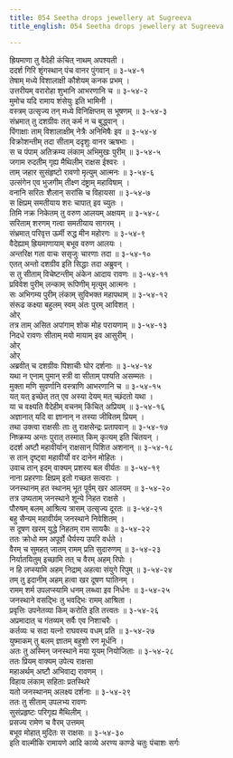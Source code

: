 ```yaml
---
title: 054 Seetha drops jewellery at Sugreeva
title_english: 054 Seetha drops jewellery at Sugreeva

---
```


<div class="audioEmbed"  caption="श्रीराम-हरिसीताराममूर्ति-घनपाठिभ्यां वचनम्" src="https://archive.org/download/Ramayana-recitation-Sriram-harisItArAmamUrti-Ghanapaati-v2/Kanda_3/Kanda_3_ARK-054-Bhushana_Prekshepanam_Lankaa_Praveshanam_Cha.mp3"></div>

ह्रियमाणा तु वैदेही कंचित् नाथम् अपश्यती ।  
ददर्श गिरि शृंगस्थान् पंच वानर पुंगवान् ॥ ३-५४-१  
तेषाम् मध्ये विशालाक्षी कौशेयम् कनक प्रभम् ।  
उत्तरीयम् वरारोहा शुभानि आभरणानि च ॥ ३-५४-२  
मुमोच यदि रामाय शंसेयुः इति भामिनी ।  
वस्त्रम् उत्सृज्य तन् मध्ये विनिक्षिप्तम् स भूषणम् ॥ ३-५४-३  
संभ्रमात् तु दशग्रीवः तत् कर्म न च बुद्ध्वान् ।  
पिंगाक्षाः ताम् विशालाक्षीम् नेत्रैः अनिमिषैः इव ॥ ३-५४-४  
विक्रोशन्तीम् तदा सीताम् ददृशुः वानर ऋषभाः ।  
स च पंपाम् अतिक्रम्य लंकाम् अभिमुखः पुरीम् ॥ ३-५४-५  
जगाम रुदतीम् गृह्य मैथिलीम् राक्षस ईश्वरः ।  
ताम् जहार सुसंहृष्टो रावणो मृत्युम् आत्मनः ॥ ३-५४-६  
उत्संगेन एव भुजगीम् तीक्ष्ण दंष्ट्राम् महाविषाम् ।  
वनानि सरितः शैलान् सरांसि च विहायसा ॥ ३-५४-७  
स क्षिप्रम् समतीयाय शरः चापात् इव च्युतः ।  
तिमि नक्र निकेतम् तु वरुण आलयम् अक्षयम् ॥ ३-५४-८  
सरिताम् शरणम् गत्वा समतीयाय सागरम् ।  
संभ्रमात् परिवृत्त ऊर्मी रुद्ध मीन महोरगः ॥ ३-५४-९  
वैदेह्याम् ह्रियमाणायाम् बभूव वरुण आलयः ।  
अन्तरिक्ष गता वाचः ससृजुः चारणाः तदा ॥ ३-५४-१०  
एतत् अन्तो दशग्रीव इति सिद्धाः तदा अब्रुवन् ।  
स तु सीताम् विचेष्टन्तीम् अंकेन आदाय रावणः ॥ ३-५४-११  
प्रविवेश पुरीम् लन्काम् रूपिणीम् मृत्युम् आत्मनः ।  
सः अभिगम्य पुरीम् लंकाम् सुविभक्त महापथाम् ॥ ३-५४-१२  
संरूढ कक्ष्या बहुलम् स्वम् अंतः पुरम् आविशत् ।  
ओर्  
तत्र ताम् असित अपांगाम् शोक मोह परायणाम् ॥ ३-५४-१३  
निदधे रावणः सीताम् मयो मायाम् इव आसुरीम् ।  
ओर्  
ओर्  
अब्रवीत् च दशग्रीवः पिशाचीः घोर दर्शनाः ॥ ३-५४-१४  
यथा न एनाम् पुमान् स्त्री वा सीताम् पश्यति असम्मतः ।  
मुक्ता मणि सुवर्णानि वस्त्राणि आभरणानि च ॥ ३-५४-१५  
यत् यत् इच्छेत् तत् एव अस्या देयम् मत् च्छंदतो यथा ।  
या च वक्ष्यति वैदेहीम् वचनम् किंचित् अप्रियम् ॥ ३-५४-१६  
अज्ञानात् यदि वा ज्ञानान् न तस्या जीवितम् प्रियम् ।  
तथा उक्त्वा राक्षसीः ताः तु राक्षसेन्द्रः प्रतापवान् ॥ ३-५४-१७  
निष्क्रम्य अन्तः पुरात् तस्मात् किम् कृत्यम् इति चिंतयन् ।  
ददर्श अष्टौ महावीर्यान् राक्षसान् पिशित अशनान् ॥ ३-५४-१८  
स तान् दृष्ट्वा महावीर्यो वर दानेन मोहितः ।  
उवाच तान् इदम् वाक्यम् प्रशस्य बल वीर्यतः ॥ ३-५४-१९  
नाना प्रहरणाः क्षिप्रम् इतो गच्छत सत्वराः ।  
जनस्थानम् हत स्थानम् भूत पूर्वम् खर आलयम् ॥ ३-५४-२०  
तत्र उष्यताम् जनस्थाने शून्ये निहत राक्षसे ।  
पौरुषम् बलम् आश्रित्य त्रासम् उत्सृज्य दूरतः ॥ ३-५४-२१  
बहु सैन्यम् महावीर्यम् जनस्थाने निवेशितम् ।  
स दूषण खरम् युद्धे निहतम् राम सायकैः ॥ ३-५४-२२  
ततः क्रोधो मम अपूर्वो धैर्यस्य उपरि वर्धते ।  
वैरम् च सुमहत् जातम् रामम् प्रति सुदारुणम् ॥ ३-५४-२३  
निर्यातयितुम् इच्छामि तत् च वैरम् अहम् रिपोः ।  
न हि लप्स्यामि अहम् निद्राम् अहत्वा संयुगे रिपुम् ॥ ३-५४-२४  
तम् तु इदानीम् अहम् हत्वा खर दूषण घातिनम् ।  
रामम् शर्म उपलप्स्यामि धनम् लब्ध्वा इव निर्धनः ॥ ३-५४-२५  
जनस्थाने वसद्भिः तु भवद्भिः रामम् आश्रिता ।  
प्रवृत्तिः उपनेतव्या किम् करोति इति तत्त्वतः ॥ ३-५४-२६  
अप्रमादात् च गंतव्यम् सर्वैः एव निशाचरैः ।  
कर्तव्यः च सदा यत्नो राघवस्य वधम् प्रति ॥ ३-५४-२७  
युष्माकम् तु बलम् ज्ञातम् बहुशो रण मूर्धनि ।  
अतः तु अस्मिन् जनस्थाने मया यूयम् नियोजिताः ॥ ३-५४-२८  
ततः प्रियम् वाक्यम् उपेत्य राक्षसा  
महाअर्थम् अष्टौ अभिवाद्य रावणम् ।  
विहाय लंकाम् सहिताः प्रतस्थिरे  
यतो जनस्थानम् अलक्ष्य दर्शनाः ॥ ३-५४-२९  
ततः तु सीताम् उपलभ्य रावणः  
सुसंप्रहृष्टः परिगृह्य मैथिलीम् ।  
प्रसज्य रामेण च वैरम् उत्तमम्  
बभूव मोहात् मुदितः स राक्षसः ॥ ३-५४-३०  
इति वाल्मीकि रामायणे आदि काव्ये अरण्य काण्डे चतुः पंचाशः सर्गः